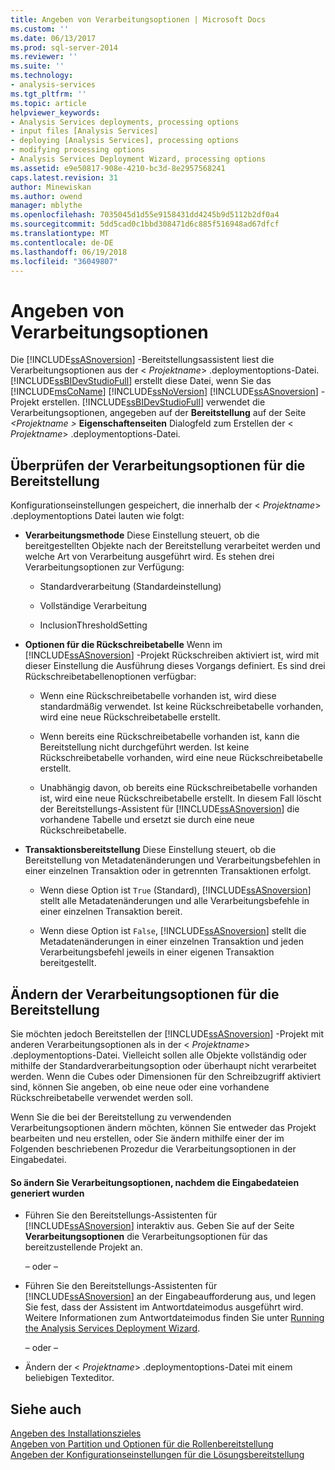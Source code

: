 ```yaml
---
title: Angeben von Verarbeitungsoptionen | Microsoft Docs
ms.custom: ''
ms.date: 06/13/2017
ms.prod: sql-server-2014
ms.reviewer: ''
ms.suite: ''
ms.technology:
- analysis-services
ms.tgt_pltfrm: ''
ms.topic: article
helpviewer_keywords:
- Analysis Services deployments, processing options
- input files [Analysis Services]
- deploying [Analysis Services], processing options
- modifying processing options
- Analysis Services Deployment Wizard, processing options
ms.assetid: e9e50817-908e-4210-bc3d-8e2957568241
caps.latest.revision: 31
author: Minewiskan
ms.author: owend
manager: mblythe
ms.openlocfilehash: 7035045d1d55e9158431dd4245b9d5112b2df0a4
ms.sourcegitcommit: 5dd5cad0c1bbd308471d6c885f516948ad67dfcf
ms.translationtype: MT
ms.contentlocale: de-DE
ms.lasthandoff: 06/19/2018
ms.locfileid: "36049807"
---
```

# <a name="specifying-processing-options"></a>Angeben von Verarbeitungsoptionen
  Die [!INCLUDE[ssASnoversion](../../includes/ssasnoversion-md.md)] -Bereitstellungsassistent liest die Verarbeitungsoptionen aus der \< *Projektname*> .deploymentoptions-Datei. [!INCLUDE[ssBIDevStudioFull](../../includes/ssbidevstudiofull-md.md)] erstellt diese Datei, wenn Sie das [!INCLUDE[msCoName](../../includes/msconame-md.md)] [!INCLUDE[ssNoVersion](../../includes/ssnoversion-md.md)] [!INCLUDE[ssASnoversion](../../includes/ssasnoversion-md.md)] -Projekt erstellen. [!INCLUDE[ssBIDevStudioFull](../../includes/ssbidevstudiofull-md.md)] verwendet die Verarbeitungsoptionen, angegeben auf der **Bereitstellung** auf der Seite  *\<Projektname >* **Eigenschaftenseiten** Dialogfeld zum Erstellen der \< *Projektname*> .deploymentoptions-Datei.  
  
## <a name="reviewing-the-processing-options-for-deployment"></a>Überprüfen der Verarbeitungsoptionen für die Bereitstellung  
 Konfigurationseinstellungen gespeichert, die innerhalb der \< *Projektname*> .deploymentoptions Datei lauten wie folgt:  
  
-   **Verarbeitungsmethode** Diese Einstellung steuert, ob die bereitgestellten Objekte nach der Bereitstellung verarbeitet werden und welche Art von Verarbeitung ausgeführt wird. Es stehen drei Verarbeitungsoptionen zur Verfügung:  
  
    -   Standardverarbeitung (Standardeinstellung)  
  
    -   Vollständige Verarbeitung  
  
    -   InclusionThresholdSetting  
  
-   **Optionen für die Rückschreibetabelle** Wenn im [!INCLUDE[ssASnoversion](../../includes/ssasnoversion-md.md)] -Projekt Rückschreiben aktiviert ist, wird mit dieser Einstellung die Ausführung dieses Vorgangs definiert. Es sind drei Rückschreibetabellenoptionen verfügbar:  
  
    -   Wenn eine Rückschreibetabelle vorhanden ist, wird diese standardmäßig verwendet. Ist keine Rückschreibetabelle vorhanden, wird eine neue Rückschreibetabelle erstellt.  
  
    -   Wenn bereits eine Rückschreibetabelle vorhanden ist, kann die Bereitstellung nicht durchgeführt werden. Ist keine Rückschreibetabelle vorhanden, wird eine neue Rückschreibetabelle erstellt.  
  
    -   Unabhängig davon, ob bereits eine Rückschreibetabelle vorhanden ist, wird eine neue Rückschreibetabelle erstellt. In diesem Fall löscht der Bereitstellungs-Assistent für [!INCLUDE[ssASnoversion](../../includes/ssasnoversion-md.md)] die vorhandene Tabelle und ersetzt sie durch eine neue Rückschreibetabelle.  
  
-   **Transaktionsbereitstellung** Diese Einstellung steuert, ob die Bereitstellung von Metadatenänderungen und Verarbeitungsbefehlen in einer einzelnen Transaktion oder in getrennten Transaktionen erfolgt.  
  
    -   Wenn diese Option ist `True` (Standard), [!INCLUDE[ssASnoversion](../../includes/ssasnoversion-md.md)] stellt alle Metadatenänderungen und alle Verarbeitungsbefehle in einer einzelnen Transaktion bereit.  
  
    -   Wenn diese Option ist `False`, [!INCLUDE[ssASnoversion](../../includes/ssasnoversion-md.md)] stellt die Metadatenänderungen in einer einzelnen Transaktion und jeden Verarbeitungsbefehl jeweils in einer eigenen Transaktion bereitgestellt.  
  
## <a name="modifying-the-processing-options-for-deployment"></a>Ändern der Verarbeitungsoptionen für die Bereitstellung  
 Sie möchten jedoch Bereitstellen der [!INCLUDE[ssASnoversion](../../includes/ssasnoversion-md.md)] -Projekt mit anderen Verarbeitungsoptionen als in der \< *Projektname*> .deploymentoptions-Datei. Vielleicht sollen alle Objekte vollständig oder mithilfe der Standardverarbeitungsoption oder überhaupt nicht verarbeitet werden. Wenn die Cubes oder Dimensionen für den Schreibzugriff aktiviert sind, können Sie angeben, ob eine neue oder eine vorhandene Rückschreibetabelle verwendet werden soll.  
  
 Wenn Sie die bei der Bereitstellung zu verwendenden Verarbeitungsoptionen ändern möchten, können Sie entweder das Projekt bearbeiten und neu erstellen, oder Sie ändern mithilfe einer der im Folgenden beschriebenen Prozedur die Verarbeitungsoptionen in der Eingabedatei.  
  
#### <a name="to-change-processing-options-after-the-input-files-have-been-generated"></a>So ändern Sie Verarbeitungsoptionen, nachdem die Eingabedateien generiert wurden  
  
-   Führen Sie den Bereitstellungs-Assistenten für [!INCLUDE[ssASnoversion](../../includes/ssasnoversion-md.md)] interaktiv aus. Geben Sie auf der Seite **Verarbeitungsoptionen** die Verarbeitungsoptionen für das bereitzustellende Projekt an.  
  
     – oder –  
  
-   Führen Sie den Bereitstellungs-Assistenten für [!INCLUDE[ssASnoversion](../../includes/ssasnoversion-md.md)] an der Eingabeaufforderung aus, und legen Sie fest, dass der Assistent im Antwortdateimodus ausgeführt wird. Weitere Informationen zum Antwortdateimodus finden Sie unter [Running the Analysis Services Deployment Wizard](running-the-analysis-services-deployment-wizard.md).  
  
     – oder –  
  
-   Ändern der \< *Projektname*> .deploymentoptions-Datei mit einem beliebigen Texteditor.  
  
## <a name="see-also"></a>Siehe auch  
 [Angeben des Installationszieles](deployment-script-files-specifying-the-installation-target.md)   
 [Angeben von Partition und Optionen für die Rollenbereitstellung](deployment-script-files-partition-and-role-deployment-options.md)   
 [Angeben der Konfigurationseinstellungen für die Lösungsbereitstellung](deployment-script-files-solution-deployment-config-settings.md)  
  
  